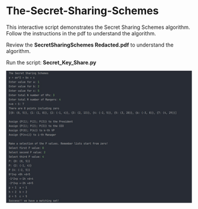 # The-Secret-Sharing-Schemes

This interactive script demonstrates the Secret Sharing Schemes algorithm. Follow the instructions in the pdf to understand the algorithm.

Review the **SecretSharingSchemes Redacted.pdf** to understand the algorithm. 

Run the script: **Secret_Key_Share.py**

![alt text](https://github.com/Nishaant215/The-Secret-Sharing-Schemes/blob/main/Secret%20Key%20Sharing.jpg)

